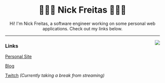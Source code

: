<h1 align="center"> 👨🏽‍💻 Nick Freitas 👨🏽‍💻 </h1>


 <p align="center">
  <span>Hi! I'm Nick Freitas, a software engineer working on some personal web applications. Check out my links below.</span>
</p>




-------------------------------------------------------------


<img align="right" src="https://github-readme-stats.vercel.app/api/top-langs/?username=nick-freitas&layout=compact&hide_border=true&theme=material-palenight">

### Links
[Personal Site](http://nfreitas.com/)

[Blog](https://nick-freitas.github.io/)

[Twitch](https://www.twitch.tv/codingtimewithnick) *(Currently taking a break from streaming)*

